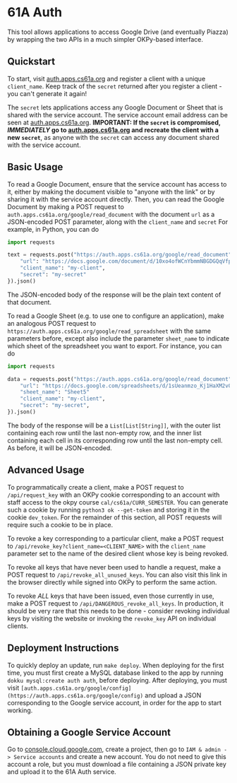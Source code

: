 # 61A Auth

This tool allows applications to access Google Drive (and eventually Piazza) by wrapping the two APIs in a much simpler OKPy-based interface. 

## Quickstart

To start, visit [auth.apps.cs61a.org](https://auth.apps.cs61a.org) and register a client with a unique `client_name`. Keep track of the `secret` returned after you register a client - you can't generate it again!

The `secret` lets applications access any Google Document or Sheet that is shared with the service account. The service account email address can be seen at  [auth.apps.cs61a.org](https://auth.apps.cs61a.org). **IMPORTANT: If the `secret` is compromised, _IMMEDIATELY_ go to [auth.apps.cs61a.org](https://auth.apps.cs61a.org) and recreate the client with a new `secret`**, as anyone with the `secret` can access any document shared with the service account.

## Basic Usage

To read a Google Document, ensure that the service account has access to it, either by making the document visible to "anyone with the link" or by sharing it with the service account directly. Then, you can read the Google Document by making a POST request to `auth.apps.cs61a.org/google/read_document` with the document `url` as a JSON-encoded POST parameter, along with the `client_name` and `secret` For example, in Python, you can do
```python
import requests

text = requests.post("https://auth.apps.cs61a.org/google/read_document", json={
    "url": "https://docs.google.com/document/d/10xo4ofWCnYbmmNBGDGQqVfpOZVo/edit",
    "client_name": "my-client",
    "secret": "my-secret"
}).json()
```
The JSON-encoded body of the response will be the plain text content of that document.

To read a Google Sheet (e.g. to use one to configure an application), make an analogous POST request to `https://auth.apps.cs61a.org/google/read_spreadsheet` with the same parameters before, except also include the parameter `sheet_name` to indicate which sheet of the spreadsheet you want to export. For instance, you can do
```python
import requests

data = requests.post("https://auth.apps.cs61a.org/google/read_document", json={
    "url": "https://docs.google.com/spreadsheets/d/1sUeanmzo_Kj1HaXM2v0/edit",
    "sheet_name": "Sheet5"
    "client_name": "my-client",
    "secret": "my-secret",
}).json()
```
The body of the response will be a `List[List[String]]`, with the outer list containing each row until the last non-empty row, and the inner list containing each cell in its corresponding row until the last non-empty cell. As before, it will be JSON-encoded.

## Advanced Usage
To programmatically create a client, make a POST request to `/api/request_key` with an OKPy cookie corresponding to an account with staff access to the okpy course `cal/cs61a/CURR_SEMESTER`. You can generate such a cookie by running `python3 ok --get-token` and storing it in the cookie `dev_token`. For the remainder of this section, all POST requests will require such a cookie to be in place.

To revoke a key corresponding to a particular client, make a POST request to `/api/revoke_key?client_name=<CLIENT_NAME>` with the `client_name` parameter set to the name of the desired client whose key is being revoked.

To revoke all keys that have never been used to handle a request, make a POST request to `/api/revoke_all_unused_keys`. You can also visit this link in the browser directly while signed into OKPy to perform the same action.

To revoke *ALL* keys that have been issued, even those currently in use, make a POST request to `/api/DANGEROUS_revoke_all_keys`. In production, it should be very rare that this needs to be done - consider revoking individual keys by visiting the website or invoking the `revoke_key` API on individual clients.

## Deployment Instructions
To quickly deploy an update, run `make deploy`. When deploying for the first time, you must first create a MySQL database linked to the app by running `dokku mysql:create auth auth`, before deploying. After deploying, you must visit `[auth.apps.cs61a.org/google/config](https://auth.apps.cs61a.org/google/config)` and upload a JSON corresponding to the Google service account, in order for the app to start working.

## Obtaining a Google Service Account
Go to [console.cloud.google.com](https://console.cloud.google.com), create a project, then go to `IAM & admin -> Service accounts` and create a new account. You do not need to give this account a role, but you must download a file containing a JSON private key and upload it to the 61A Auth service.
